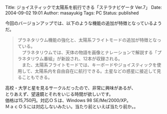 Title: ジョイスティックで太陽系を航行できる「ステラナビゲータ Ver.7」
Date: 2004-09-02 19:01
Author: masayukig
Tags: PC
Status: published

今回のバージョンアップでは、以下のような機能の追加が特徴となっているようだ。  

> プラネタリウム機能の強化と、太陽系フライトモードの追加が特徴となっている。  
> 　プラネタリウムでは、天体の物語を画像とナレーションで解説する「プラネタリウム番組」が新設され、12本が収録される。  
> 　また、太陽系フライトモードでは、キーボードやジョイスティックを使用して、太陽系内を自由自在に航行できる。土星などの惑星に接近して見ることもできる。

高校・大学と星を見るサークルだったので、非常に興味があるが、  
とりあえず、望遠鏡とそれをいじる時間が欲しいです。  
価格は15,750円。対応ＯＳは、Windows 98 SE/Me/2000/XP。  
ＭａｃＯＳには対応しないみたい。当たり前といえば当たり前か。。

